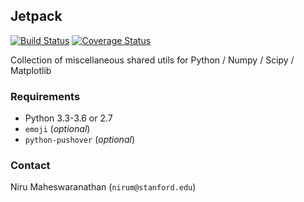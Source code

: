 ## Jetpack

[![Build Status](https://travis-ci.org/nirum/jetpack.svg?branch=master)](https://travis-ci.org/nirum/jetpack)
[![Coverage Status](https://coveralls.io/repos/nirum/jetpack/badge.svg?branch=master&service=github)](https://coveralls.io/github/nirum/jetpack?branch=master)

Collection of miscellaneous shared utils for Python / Numpy / Scipy / Matplotlib

### Requirements
- Python 3.3-3.6 or 2.7
- `emoji` (_optional_)
- `python-pushover` (_optional_)

### Contact
Niru Maheswaranathan (`nirum@stanford.edu`)
